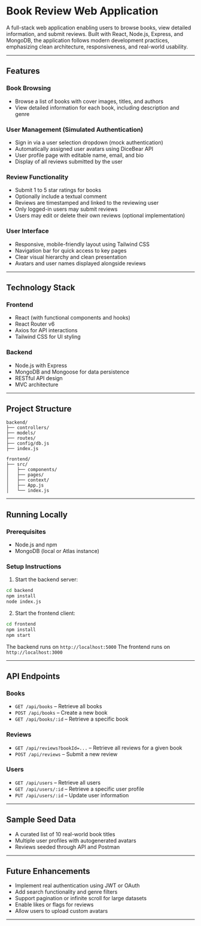 # Book Review Web Application

A full-stack web application enabling users to browse books, view detailed information, and submit reviews. Built with React, Node.js, Express, and MongoDB, the application follows modern development practices, emphasizing clean architecture, responsiveness, and real-world usability.

---

## Features

### Book Browsing

* Browse a list of books with cover images, titles, and authors
* View detailed information for each book, including description and genre

### User Management (Simulated Authentication)

* Sign in via a user selection dropdown (mock authentication)
* Automatically assigned user avatars using DiceBear API
* User profile page with editable name, email, and bio
* Display of all reviews submitted by the user

### Review Functionality

* Submit 1 to 5 star ratings for books
* Optionally include a textual comment
* Reviews are timestamped and linked to the reviewing user
* Only logged-in users may submit reviews
* Users may edit or delete their own reviews (optional implementation)

### User Interface

* Responsive, mobile-friendly layout using Tailwind CSS
* Navigation bar for quick access to key pages
* Clear visual hierarchy and clean presentation
* Avatars and user names displayed alongside reviews

---

## Technology Stack

### Frontend

* React (with functional components and hooks)
* React Router v6
* Axios for API interactions
* Tailwind CSS for UI styling

### Backend

* Node.js with Express
* MongoDB and Mongoose for data persistence
* RESTful API design
* MVC architecture

---

## Project Structure

```
backend/
├── controllers/
├── models/
├── routes/
├── config/db.js
├── index.js

frontend/
├── src/
│   ├── components/
│   ├── pages/
│   ├── context/
│   ├── App.js
│   └── index.js
```

---

## Running Locally

### Prerequisites

* Node.js and npm
* MongoDB (local or Atlas instance)

### Setup Instructions

1. Start the backend server:

```bash
cd backend
npm install
node index.js
```

2. Start the frontend client:

```bash
cd frontend
npm install
npm start
```

The backend runs on `http://localhost:5000`
The frontend runs on `http://localhost:3000`

---

## API Endpoints

### Books

* `GET /api/books` – Retrieve all books
* `POST /api/books` – Create a new book
* `GET /api/books/:id` – Retrieve a specific book

### Reviews

* `GET /api/reviews?bookId=...` – Retrieve all reviews for a given book
* `POST /api/reviews` – Submit a new review

### Users

* `GET /api/users` – Retrieve all users
* `GET /api/users/:id` – Retrieve a specific user profile
* `PUT /api/users/:id` – Update user information

---

## Sample Seed Data

* A curated list of 10 real-world book titles
* Multiple user profiles with autogenerated avatars
* Reviews seeded through API and Postman

---

## Future Enhancements

* Implement real authentication using JWT or OAuth
* Add search functionality and genre filters
* Support pagination or infinite scroll for large datasets
* Enable likes or flags for reviews
* Allow users to upload custom avatars

---

